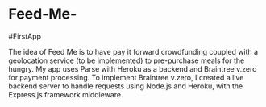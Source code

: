# Feed-Me-
#FirstApp

The idea of Feed Me is to have pay it forward crowdfunding coupled with a geolocation service (to be implemented) to pre-purchase meals
for the hungry. My app uses Parse with Heroku as a backend and Braintree v.zero for payment processing. To implement Braintree v.zero, 
I created a live backend server to handle requests using Node.js and Heroku, with the Express.js framework middleware.
